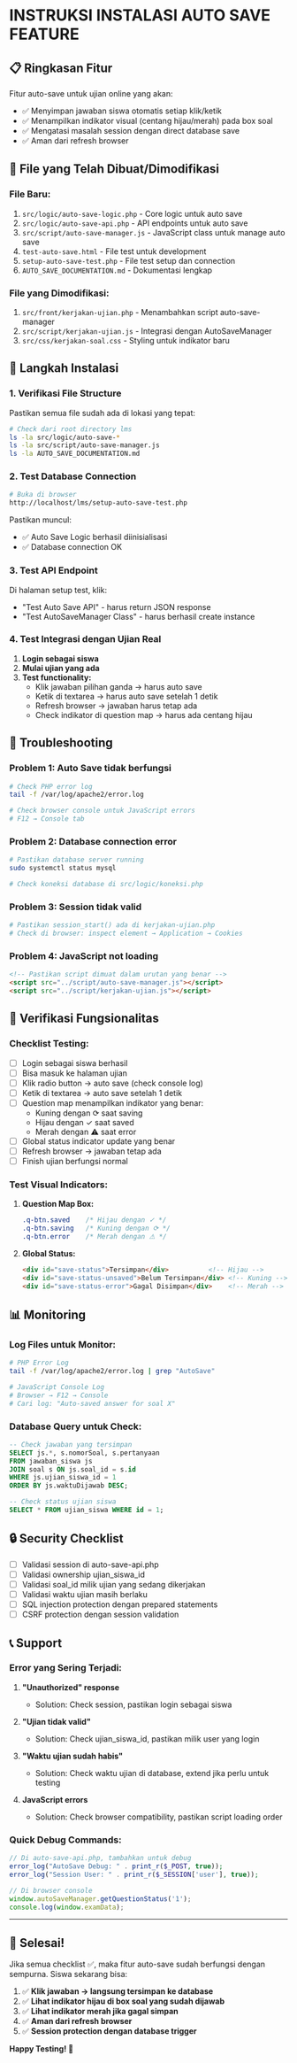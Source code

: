 # INSTRUKSI INSTALASI AUTO SAVE FEATURE

## 📋 Ringkasan Fitur
Fitur auto-save untuk ujian online yang akan:
- ✅ Menyimpan jawaban siswa otomatis setiap klik/ketik
- ✅ Menampilkan indikator visual (centang hijau/merah) pada box soal
- ✅ Mengatasi masalah session dengan direct database save
- ✅ Aman dari refresh browser

## 📁 File yang Telah Dibuat/Dimodifikasi

### File Baru:
1. `src/logic/auto-save-logic.php` - Core logic untuk auto save
2. `src/logic/auto-save-api.php` - API endpoints untuk auto save
3. `src/script/auto-save-manager.js` - JavaScript class untuk manage auto save
4. `test-auto-save.html` - File test untuk development
5. `setup-auto-save-test.php` - File test setup dan connection
6. `AUTO_SAVE_DOCUMENTATION.md` - Dokumentasi lengkap

### File yang Dimodifikasi:
1. `src/front/kerjakan-ujian.php` - Menambahkan script auto-save-manager
2. `src/script/kerjakan-ujian.js` - Integrasi dengan AutoSaveManager
3. `src/css/kerjakan-soal.css` - Styling untuk indikator baru

## 🚀 Langkah Instalasi

### 1. Verifikasi File Structure
Pastikan semua file sudah ada di lokasi yang tepat:

```bash
# Check dari root directory lms
ls -la src/logic/auto-save-*
ls -la src/script/auto-save-manager.js
ls -la AUTO_SAVE_DOCUMENTATION.md
```

### 2. Test Database Connection
```bash
# Buka di browser
http://localhost/lms/setup-auto-save-test.php
```

Pastikan muncul:
- ✅ Auto Save Logic berhasil diinisialisasi
- ✅ Database connection OK

### 3. Test API Endpoint
Di halaman setup test, klik:
- "Test Auto Save API" - harus return JSON response
- "Test AutoSaveManager Class" - harus berhasil create instance

### 4. Test Integrasi dengan Ujian Real

1. **Login sebagai siswa**
2. **Mulai ujian yang ada**
3. **Test functionality:**
   - Klik jawaban pilihan ganda → harus auto save
   - Ketik di textarea → harus auto save setelah 1 detik
   - Refresh browser → jawaban harus tetap ada
   - Check indikator di question map → harus ada centang hijau

## 🔧 Troubleshooting

### Problem 1: Auto Save tidak berfungsi
```bash
# Check PHP error log
tail -f /var/log/apache2/error.log

# Check browser console untuk JavaScript errors
# F12 → Console tab
```

### Problem 2: Database connection error
```bash
# Pastikan database server running
sudo systemctl status mysql

# Check koneksi database di src/logic/koneksi.php
```

### Problem 3: Session tidak valid
```bash
# Pastikan session_start() ada di kerjakan-ujian.php
# Check di browser: inspect element → Application → Cookies
```

### Problem 4: JavaScript not loading
```html
<!-- Pastikan script dimuat dalam urutan yang benar -->
<script src="../script/auto-save-manager.js"></script>
<script src="../script/kerjakan-ujian.js"></script>
```

## 🎯 Verifikasi Fungsionalitas

### Checklist Testing:
- [ ] Login sebagai siswa berhasil
- [ ] Bisa masuk ke halaman ujian
- [ ] Klik radio button → auto save (check console log)
- [ ] Ketik di textarea → auto save setelah 1 detik
- [ ] Question map menampilkan indikator yang benar:
  - Kuning dengan ⟳ saat saving
  - Hijau dengan ✓ saat saved
  - Merah dengan ⚠ saat error
- [ ] Global status indicator update yang benar
- [ ] Refresh browser → jawaban tetap ada
- [ ] Finish ujian berfungsi normal

### Test Visual Indicators:

1. **Question Map Box:**
   ```css
   .q-btn.saved    /* Hijau dengan ✓ */
   .q-btn.saving   /* Kuning dengan ⟳ */
   .q-btn.error    /* Merah dengan ⚠ */
   ```

2. **Global Status:**
   ```html
   <div id="save-status">Tersimpan</div>          <!-- Hijau -->
   <div id="save-status-unsaved">Belum Tersimpan</div> <!-- Kuning -->
   <div id="save-status-error">Gagal Disimpan</div>    <!-- Merah -->
   ```

## 📊 Monitoring

### Log Files untuk Monitor:
```bash
# PHP Error Log
tail -f /var/log/apache2/error.log | grep "AutoSave"

# JavaScript Console Log
# Browser → F12 → Console
# Cari log: "Auto-saved answer for soal X"
```

### Database Query untuk Check:
```sql
-- Check jawaban yang tersimpan
SELECT js.*, s.nomorSoal, s.pertanyaan 
FROM jawaban_siswa js 
JOIN soal s ON js.soal_id = s.id 
WHERE js.ujian_siswa_id = 1 
ORDER BY js.waktuDijawab DESC;

-- Check status ujian siswa
SELECT * FROM ujian_siswa WHERE id = 1;
```

## 🔒 Security Checklist

- [ ] Validasi session di auto-save-api.php
- [ ] Validasi ownership ujian_siswa_id
- [ ] Validasi soal_id milik ujian yang sedang dikerjakan
- [ ] Validasi waktu ujian masih berlaku
- [ ] SQL injection protection dengan prepared statements
- [ ] CSRF protection dengan session validation

## 📞 Support

### Error yang Sering Terjadi:

1. **"Unauthorized" response**
   - Solution: Check session, pastikan login sebagai siswa

2. **"Ujian tidak valid"**
   - Solution: Check ujian_siswa_id, pastikan milik user yang login

3. **"Waktu ujian sudah habis"**
   - Solution: Check waktu ujian di database, extend jika perlu untuk testing

4. **JavaScript errors**
   - Solution: Check browser compatibility, pastikan script loading order

### Quick Debug Commands:
```php
// Di auto-save-api.php, tambahkan untuk debug
error_log("AutoSave Debug: " . print_r($_POST, true));
error_log("Session User: " . print_r($_SESSION['user'], true));
```

```javascript
// Di browser console
window.autoSaveManager.getQuestionStatus('1');
console.log(window.examData);
```

---

## 🎉 Selesai!

Jika semua checklist ✅, maka fitur auto-save sudah berfungsi dengan sempurna. Siswa sekarang bisa:

1. ✅ **Klik jawaban → langsung tersimpan ke database**
2. ✅ **Lihat indikator hijau di box soal yang sudah dijawab**
3. ✅ **Lihat indikator merah jika gagal simpan**
4. ✅ **Aman dari refresh browser**
5. ✅ **Session protection dengan database trigger**

**Happy Testing! 🚀**
